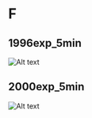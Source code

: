 # F

## 1996exp_5min

![Alt text](F_1996exp_5min.png)

## 2000exp_5min

![Alt text](F_2000exp_5min.png)

